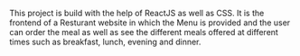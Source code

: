 This project is build with the help of ReactJS as well as CSS. It is the frontend of a Resturant website in which the Menu is provided and the user can order the meal as well as see the different meals offered at different times such as breakfast, lunch, evening and dinner.
